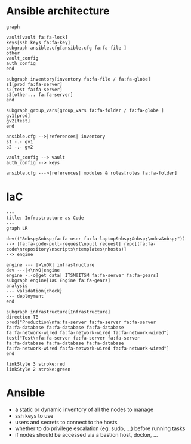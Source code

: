 # Ansible architecture

```mermaid
graph

vault[vault fa:fa-lock]
keys[ssh keys fa:fa-key]
subgraph ansible.cfg[ansible.cfg fa:fa-file ]
other
vault_config
auth_config
end

subgraph inventory[inventory fa:fa-file / fa:fa-globe]
s1[prod fa:fa-server]
s2[test fa:fa-server]
s3[other... fa:fa-server]
end

subgraph group_vars[group_vars fa:fa-folder / fa:fa-globe ]
gv1[prod]
gv2[test]
end

ansible.cfg -->|references| inventory
s1 -.- gv1
s2 -.- gv2

vault_config --> vault
auth_config --> keys

ansible.cfg --->|references| modules & roles[roles fa:fa-folder]
```


# IaC

```mermaid
---
title: Infrastructure as Code
---
graph LR

dev(("&nbsp;&nbsp;fa:fa-user fa:fa-laptop&nbsp;&nbsp;\ndev&nbsp;"))
--> |fa:fa-code-pull-request\npull request| repo[(fa:fa-code\nrepository\nscripts\ntemplates\nhosts)]
--> engine

engine --- |>\nOK| infrastructure
dev ---|<\nKO|engine
engine -.-o|get data| ITSM[ITSM fa:fa-server fa:fa-gears]
subgraph engine[IaC Engine fa:fa-gears]
analysis
--- validation{check}
--- deployment
end

subgraph infrastructure[Infrastructure]
direction TB
prod["Production\nfa:fa-server fa:fa-server fa:fa-server
fa:fa-database fa:fa-database fa:fa-database
fa:fa-network-wired fa:fa-network-wired fa:fa-network-wired"]
test["Test\nfa:fa-server fa:fa-server fa:fa-server
fa:fa-database fa:fa-database fa:fa-database
fa:fa-network-wired fa:fa-network-wired fa:fa-network-wired"]
end

linkStyle 3 stroke:red
linkStyle 2 stroke:green
```

# Ansible

- a static or dynamic inventory of all the nodes to manage
- ssh keys to use
- users and secrets to connect to the hosts
- whether to do privilege escalation (eg. sudo, ...) before running tasks
- if nodes should be accessed via a bastion host, docker, ...
